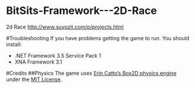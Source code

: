 BitSits-Framework---2D-Race
===========================

2d Race http://www.suvozit.com/p/projects.html

#Troubleshooting
If you have problems getting the game to run. You should install:
  * .NET Framework 3.5 Service Pack 1
  * XNA Framework 3.1

#Credits
##Physics
The game uses [Erin Catto’s Box2D physics engine](http://www.box2d.org/) under the [MIT License](http://www.opensource.org/licenses/mit-license.php).
